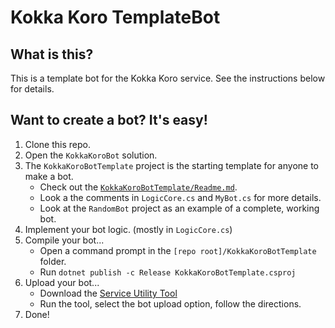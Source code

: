 # Kokka Koro TemplateBot

## What is this?
This is a template bot for the Kokka Koro service. See the instructions below for details.

## Want to create a bot? It's easy!

1. Clone this repo.
2. Open the `KokkaKoroBot` solution.
3. The `KokkaKoroBotTemplate` project is the starting template for anyone to make a bot.
   * Check out the [`KokkaKoroBotTemplate/Readme.md`](https://github.com/QuinnDamerell/KokkaKoro.TemplateBot/blob/master/KokkaKoroBotTemplate/Readme.md).
   * Look a the comments in `LogicCore.cs` and `MyBot.cs` for more details.
   * Look at the `RandomBot` project as an example of a complete, working bot.
5. Implement your bot logic. (mostly in `LogicCore.cs`)
6. Compile your bot...
   * Open a command prompt in the `[repo root]/KokkaKoroBotTemplate` folder.
   * Run `dotnet publish -c Release KokkaKoroBotTemplate.csproj`  
7. Upload your bot...
   * Download the [Service Utility Tool](https://kokkakorostore.blob.core.windows.net/serviceutility/KokkaKoro%20Service%20Utility.zip)
   * Run the tool, select the bot upload option, follow the directions. 
8. Done!
